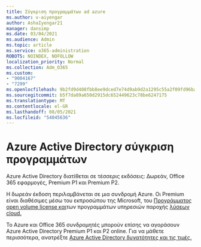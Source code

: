 ```yaml
---
title: Σύγκριση προγραμμάτων ad azure
ms.author: v-aiyengar
author: AshaIyengar21
manager: dansimp
ms.date: 03/04/2021
ms.audience: Admin
ms.topic: article
ms.service: o365-administration
ROBOTS: NOINDEX, NOFOLLOW
localization_priority: Normal
ms.collection: Adm_O365
ms.custom:
- "9004167"
- "7299"
ms.openlocfilehash: 9b2fd9d408fbb8ee9dced7e74d9ab9d2a1295c55a2f09fd96ba75eef153138d2
ms.sourcegitcommit: b5f7da89a650d2915dc652449623c78be6247175
ms.translationtype: MT
ms.contentlocale: el-GR
ms.lasthandoff: 08/05/2021
ms.locfileid: "54045636"
---
```

# <a name="azure-active-directory-plans-comparison"></a>Azure Active Directory σύγκριση προγραμμάτων

Azure Active Directory διατίθεται σε τέσσερις εκδόσεις: Δωρεάν, Office 365 εφαρμογές, Premium P1 και Premium P2.

Η δωρεάν έκδοση περιλαμβάνεται σε μια συνδρομή Azure. Οι Premium είναι διαθέσιμες μέσω του εκπροσώπου της Microsoft, του [Προγράμματος open volume license και](https://go.microsoft.com/fwlink/?linkid=2110873)των προγραμμάτων υπηρεσιών παροχής [λύσεων cloud.](https://go.microsoft.com/fwlink/?LinkId=614968&clcid=0x409)

Το Azure και Office 365 συνδρομητές μπορούν επίσης να αγοράσουν Azure Active Directory Premium P1 και P2 online. Για να μάθετε περισσότερα, ανατρέξτε [Azure Active Directory δυνατότητες και τις τιμές.](https://go.microsoft.com/fwlink/?linkid=2081447)
